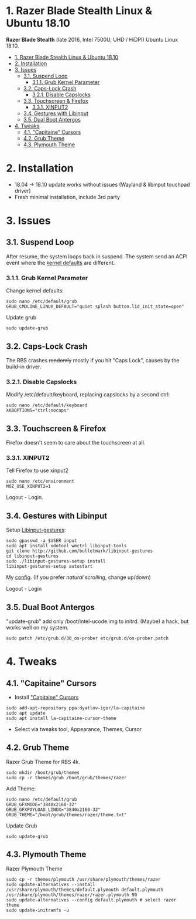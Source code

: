 # 1. Razer Blade Stealth Linux & Ubuntu 18.10

**Razer Blade Stealth** (late 2016, Intel 7500U, UHD / HiDPI) Ubuntu Linux 18.10.

<!-- TOC -->

- [1. Razer Blade Stealth Linux & Ubuntu 18.10](#1-razer-blade-stealth-linux--ubuntu-1810)
- [2. Installation](#2-installation)
- [3. Issues](#3-issues)
  - [3.1. Suspend Loop](#31-suspend-loop)
    - [3.1.1. Grub Kernel Parameter](#311-grub-kernel-parameter)
  - [3.2. Caps-Lock Crash](#32-caps-lock-crash)
    - [3.2.1. Disable Capslocks](#321-disable-capslocks)
  - [3.3. Touchscreen & Firefox](#33-touchscreen--firefox)
    - [3.3.1. XINPUT2](#331-xinput2)
  - [3.4. Gestures with Libinput](#34-gestures-with-libinput)
  - [3.5. Dual Boot Antergos](#35-dual-boot-antergos)
- [4. Tweaks](#4-tweaks)
  - [4.1. "Capitaine" Cursors](#41-capitaine-cursors)
  - [4.2. Grub Theme](#42-grub-theme)
  - [4.3. Plymouth Theme](#43-plymouth-theme)

<!-- /TOC -->

# 2. Installation

- 18.04 -> 18.10 update works without issues (Wayland & libinput touchpad driver)
- Fresh minimal installation, include 3rd party

# 3. Issues

## 3.1. Suspend Loop

After resume, the system loops back in suspend.
The system send an ACPI event where the [kernel defaults](https://patchwork.kernel.org/patch/9512307/) are different.

### 3.1.1. Grub Kernel Parameter

Change kernel defaults:

```shell
sudo nano /etc/default/grub
GRUB_CMDLINE_LINUX_DEFAULT="quiet splash button.lid_init_state=open"
```

Update grub

```shell
sudo update-grub
```

## 3.2. Caps-Lock Crash

The RBS crashes ~~randomly~~ mostly if you hit "Caps Lock", causes by the build-in driver.

### 3.2.1. Disable Capslocks

Modify /etc/default/keyboard, replacing capslocks by a second ctrl:

```shell
sudo nano /etc/default/keyboard
XKBOPTIONS="ctrl:nocaps"
```

## 3.3. Touchscreen & Firefox

Firefox doesn't seem to care about the touchscreen at all.

### 3.3.1. XINPUT2

Tell Firefox to use xinput2

```shell
sudo nano /etc/environment
MOZ_USE_XINPUT2=1
```

Logout - Login.

## 3.4. Gestures with Libinput

Setup [Libinput-gestures](https://github.com/bulletmark/libinput-gestures):

```shell
sudo gpasswd -a $USER input
sudo apt install xdotool wmctrl libinput-tools
git clone http://github.com/bulletmark/libinput-gestures
cd libinput-gestures
sudo ./libinput-gestures-setup install
libinput-gestures-setup autostart
```

My [config](config/libinput-gestures.conf).
(If you prefer _natural scrolling_, change up/down)

Logout - Login

## 3.5. Dual Boot Antergos

"update-grub" add only /boot/intel-ucode.img to initrd.
(Maybe) a hack, but works well on my system.

```shell
sudo patch /etc/grub.d/30_os-prober etc/grub.d/os-prober.patch
```

# 4. Tweaks

## 4.1. "Capitaine" Cursors

- Install ["Capitaine" Cursors](https://github.com/keeferrourke/capitaine-cursors)

```shell
sudo add-apt-repository ppa:dyatlov-igor/la-capitaine
sudo apt update
sudo apt install la-capitaine-cursor-theme
```

- Select via tweaks tool, Appearance, Themes, Cursor

## 4.2. Grub Theme

Razer Grub Theme for RBS 4k.

```shell
sudo mkdir /boot/grub/themes
sudo cp -r themes/grub /boot/grub/themes/razer
```

Add Theme:

```shell
sudo nano /etc/default/grub
GRUB_GFXMODE="3840x2160-32"
GRUB_GFXPAYLOAD_LINUX="3840x2160-32"
GRUB_THEME="/boot/grub/themes/razer/theme.txt"
```

Update Grub

```shell
sudo update-grub
```

## 4.3. Plymouth Theme

Razer Plymouth Theme

```shell
sudo cp -r themes/plymouth /usr/share/plymouth/themes/razer
sudo update-alternatives --install /usr/share/plymouth/themes/default.plymouth default.plymouth /usr/share/plymouth/themes/razer/razer.plymouth 90
sudo update-alternatives --config default.plymouth # select razer theme
sudo update-initramfs -u
```